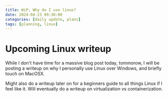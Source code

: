 ```yaml
---
title: WiP; Why do I use linux?
date: 2024-04-23 09:30:00
categories: [daily update, plans]
tags: [planning, linux]
---
```

# Upcoming Linux writeup

While I don't have time for a massive blog post today, tommorow, I will be posting a writeup on why I personally use Linux over Windows, and briefly touch on MacOSX. 


Might also do a writeup later on for a beginners guide to all things Linux if I feel like it. Will eventually do a writeup on virtualization vs containerization.
